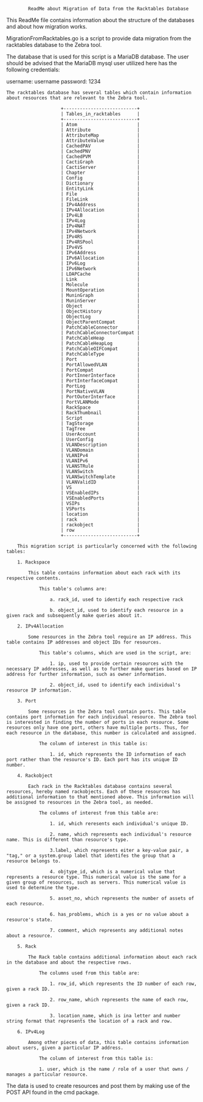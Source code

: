             ReadMe about Migration of Data from the Racktables Database

This ReadMe file contains information about the structure of the databases and about how migration works.

MigrationFromRacktables.go is a script to provide data migration from the racktables database to the Zebra tool.

The database that is used for this script is a MariaDB database. The user should be advised that the MariaDB mysql user utilized here has the following credentials: 
                    
username: username
password: 1234

    The racktables database has several tables which contain information about resources that are relevant to the Zebra tool.

                        +---------------------------+
                        | Tables_in_racktables      |
                        +---------------------------+
                        | Atom                      |
                        | Attribute                 |
                        | AttributeMap              |
                        | AttributeValue            |
                        | CachedPAV                 |
                        | CachedPNV                 |
                        | CachedPVM                 |
                        | CactiGraph                |
                        | CactiServer               |
                        | Chapter                   |
                        | Config                    |
                        | Dictionary                |
                        | EntityLink                |
                        | File                      |
                        | FileLink                  |
                        | IPv4Address               |
                        | IPv4Allocation            |
                        | IPv4LB                    |
                        | IPv4Log                   |
                        | IPv4NAT                   |
                        | IPv4Network               |
                        | IPv4RS                    |
                        | IPv4RSPool                |
                        | IPv4VS                    |
                        | IPv6Address               |
                        | IPv6Allocation            |
                        | IPv6Log                   |
                        | IPv6Network               |
                        | LDAPCache                 |
                        | Link                      |
                        | Molecule                  |
                        | MountOperation            |
                        | MuninGraph                |
                        | MuninServer               |
                        | Object                    |
                        | ObjectHistory             |
                        | ObjectLog                 |
                        | ObjectParentCompat        |
                        | PatchCableConnector       |
                        | PatchCableConnectorCompat |
                        | PatchCableHeap            |
                        | PatchCableHeapLog         |
                        | PatchCableOIFCompat       |
                        | PatchCableType            |
                        | Port                      |
                        | PortAllowedVLAN           |
                        | PortCompat                |
                        | PortInnerInterface        |
                        | PortInterfaceCompat       |
                        | PortLog                   |
                        | PortNativeVLAN            |
                        | PortOuterInterface        |
                        | PortVLANMode              |
                        | RackSpace                 |
                        | RackThumbnail             |
                        | Script                    |
                        | TagStorage                |
                        | TagTree                   |
                        | UserAccount               |
                        | UserConfig                |
                        | VLANDescription           |
                        | VLANDomain                |
                        | VLANIPv4                  |
                        | VLANIPv6                  |
                        | VLANSTRule                |
                        | VLANSwitch                |
                        | VLANSwitchTemplate        |
                        | VLANValidID               |
                        | VS                        |
                        | VSEnabledIPs              |
                        | VSEnabledPorts            |
                        | VSIPs                     |
                        | VSPorts                   |
                        | location                  |
                        | rack                      |
                        | rackobject                |
                        | row                       |
                        +---------------------------+

        This migration script is particularly concerned with the following tables:

        1. Rackspace

            This table contains information about each rack with its respective contents. 
                
                This table's columns are:

                    a. rack_id, used to identify each respective rack

                    b. object_id, used to identify each resource in a given rack and subsequently make queries about it.  
        
        2. IPv4Allocation

            Some resources in the Zebra tool require an IP address. This table contains IP addresses and object IDs for resources. 
            
                This table's columns, which are used in the script, are:

                    1. ip, used to provide certain resources with the necessary IP addresses, as well as to further make queries based on IP address for further information, such as owner information. 

                    2. object_id, used to identify each individual's resource IP information.

        3. Port

            Some resources in the Zebra tool contain ports. This table contains port information for each individual resource. The Zebra tool is interested in finding the number of ports in each resource. Some resources only have one port, others have multiple ports. Thus, for each resource in the database, this number is calculated and assigned. 
                
                The column of interest in this table is:

                    1. id, which represents the ID information of each port rather than the resource's ID. Each port has its unique ID number. 

        4. Rackobject

            Each rack in the Racktables database contains several resources, hereby named rackobjects. Each of these resources has additional information to that mentioned above. This information will be assigned to resources in the Zebra tool, as needed.

                The columns of interest from this table are:

                    1. id, which reresents each individual's unique ID.

                    2. name, which represents each individual's resource name. This is different than resource's type.

                    3.label, which represents eiter a key-value pair, a "tag," or a system.group label that identifes the group that a resource belongs to.

                    4. objtype_id, which is a numerical value that represents a resource type. This numerical value is the same for a given group of resources, such as servers. This numerical value is used to determine the type.

                    5. asset_no, which represents the number of assets of each resource.

                    6. has_problems, which is a yes or no value about a resource's state.

                    7. comment, which represents any additional notes about a resource.

        5. Rack

            The Rack table contains additional information about each rack in the database and about the respective rows.

                The columns used from this table are:

                    1. row_id, which represents the ID number of each row, given a rack ID.

                    2. row_name, which represents the name of each row, given a rack ID.

                    3. location_name, which is ina letter and number string format that represents the location of a rack and row. 

        6. IPv4Log

            Among other pieces of data, this table contains information about users, given a particular IP address.

                The column of interest from this table is:

                1. user, which is the name / role of a user that owns / manages a particular resource.    

The data is used to create resources and post them by making use of the POST API found in the cmd package.